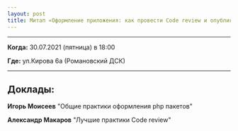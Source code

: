 ```yaml
---
layout: post
title: Митап «Оформление приложения: как провести Code review и опубликовать в composer» от ЭФКО (30.07.21)
---
```


---

**Когда:** 30.07.2021 (пятница) в 18:00

**Где:** ул.Кирова 6а (Романовский ДСК)

---

## Доклады:

**Игорь Моисеев** "Общие практики оформления php пакетов"

**Александр Макаров** "Лучшие практики Code review"
